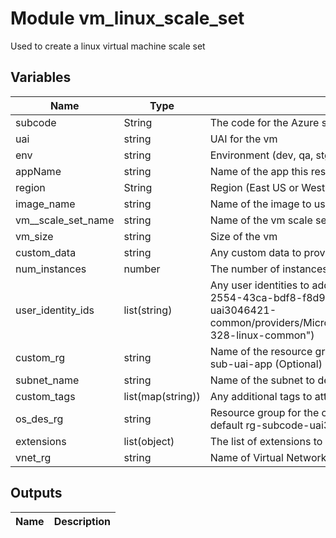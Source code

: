 # Module vm_linux_scale_set

Used to create a linux virtual machine scale set

## Variables

| Name | Type | Description |
| ---- | ---- | ---------- |
| subcode | String | The code for the Azure subscription
| uai | string | UAI for the vm
| env | string | Environment (dev, qa, stg, lab, prd)
| appName | string | Name of the app this resource belongs to
| region | String | Region (East US or West Europe)
| image_name | string | Name of the image to use for the vm
| vm__scale_set_name | string | Name of the vm scale set
| vm_size | string | Size of the vm
| custom_data | string | Any custom data to provide to the vm
| num_instances | number | The number of instances for the scale set
| user_identity_ids | list(string) | Any user identities to add to the vm (i.e. "/subscriptions/9c1ab385-2554-43ca-bdf8-f8d937bf4a28/resourceGroups/rg-328-uai3046421-common/providers/Microsoft.ManagedIdentity/userAssignedIdentities/mi-328-linux-common")
| custom_rg | string | Name of the resource group to deploy in. If left empty, will default to rg-sub-uai-app (Optional)
| subnet_name | string | Name of the subnet to deploy the nic into
| custom_tags | list(map(string)) | Any additional tags to attach to the vm
| os_des_rg | string | Resource group for the common disk encryption set. Only provide if not in default rg-subcode-uai3047228-common rg.
| extensions | list(object) | The list of extensions to install on the vm scale set
| vnet_rg | string | Name of Virtual Network's Resource Group. | "cs-connectedVNET-dr" | yes

## Outputs

| Name | Description |
| ---- | ----------- |
